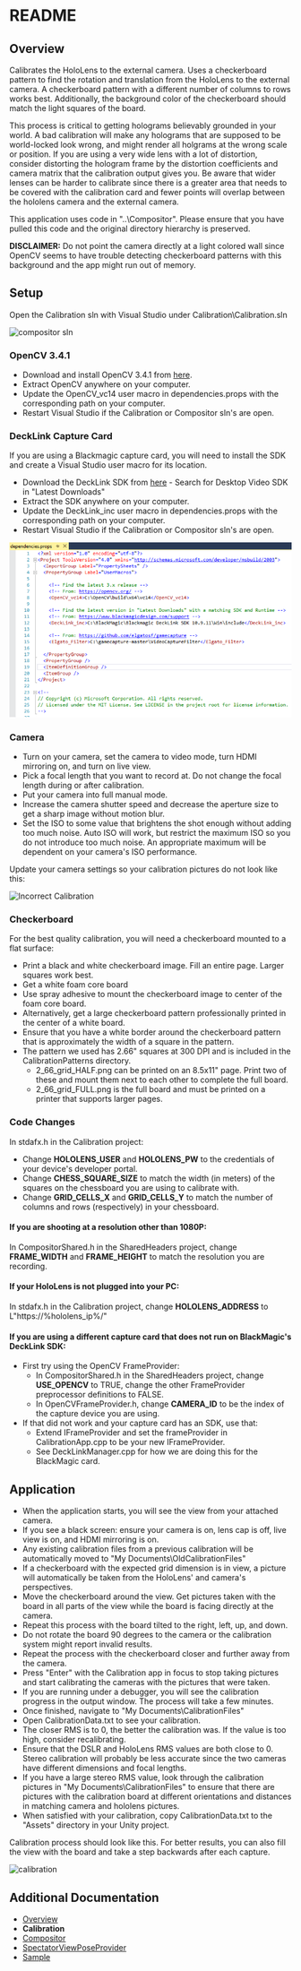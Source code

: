 # README
## Overview
Calibrates the HoloLens to the external camera.  Uses a checkerboard pattern to find the rotation and translation from the HoloLens to the external camera.  A checkerboard pattern with a different number of columns to rows works best.  Additionally, the background color of the checkerboard should match the light squares of the board.

This process is critical to getting holograms believably grounded in your world.  A bad calibration will make any holograms that are supposed to be world-locked look wrong, and might render all holgrams at the wrong scale or position.  If you are using a very wide lens with a lot of distortion, consider distorting the hologram frame by the distortion coefficients and camera matrix that the calibration output gives you.  Be aware that wider lenses can be harder to calibrate since there is a greater area that needs to be covered with the calibration card and fewer points will overlap between the hololens camera and the external camera.

This application uses code in "..\Compositor\".  Please ensure that you have pulled this code and the original directory hierarchy is preserved.

**DISCLAIMER:** Do not point the camera directly at a light colored wall since OpenCV seems to have trouble detecting checkerboard patterns with this background and the app might run out of memory.

## Setup
Open the Calibration sln with Visual Studio under Calibration\Calibration.sln

![compositor sln](../DocumentationImages/calibration_sln.png)

### OpenCV 3.4.1
+ Download and install OpenCV 3.4.1 from [here](https://opencv.org/releases.html).
+ Extract OpenCV anywhere on your computer.
+ Update the OpenCV_vc14 user macro in dependencies.props with the corresponding path on your computer.
+ Restart Visual Studio if the Calibration or Compositor sln's are open.

### DeckLink Capture Card
If you are using a Blackmagic capture card, you will need to install the SDK and create a Visual Studio user macro for its location.
+ Download the DeckLink SDK from [here](https://www.blackmagicdesign.com/support) - Search for Desktop Video SDK in "Latest Downloads"
+ Extract the SDK anywhere on your computer.
+ Update the DeckLink_inc user macro in dependencies.props with the corresponding path on your computer.
+ Restart Visual Studio if the Calibration or Compositor sln's are open.

![Dependencies](../DocumentationImages/dependencies.png)

### Camera
+ Turn on your camera, set the camera to video mode, turn HDMI mirroring on, and turn on live view.
+ Pick a focal length that you want to record at.  Do not change the focal length during or after calibration.
+ Put your camera into full manual mode.
+ Increase the camera shutter speed and decrease the aperture size to get a sharp image without motion blur.
+ Set the ISO to some value that brightens the shot enough without adding too much noise.  Auto ISO will work, but restrict the maximum ISO so you do not introduce too much noise.  An appropriate maximum will be dependent on your camera's ISO performance.

Update your camera settings so your calibration pictures do not look like this:

![Incorrect Calibration](../DocumentationImages/incorrect_calibration.jpg)

### Checkerboard
For the best quality calibration, you will need a checkerboard mounted to a flat surface:
+ Print a black and white checkerboard image.  Fill an entire page.  Larger squares work best.
+ Get a white foam core board
+ Use spray adhesive to mount the checkerboard image to center of the foam core board.
+ Alternatively, get a large checkerboard pattern professionally printed in the center of a white board.
+ Ensure that you have a white border around the checkerboard pattern that is approximately the width of a square in the pattern.
+ The pattern we used has 2.66" squares at 300 DPI and is included in the CalibrationPatterns directory.
    + 2_66_grid_HALF.png can be printed on an 8.5x11" page.  Print two of these and mount them next to each other to complete the full board.
    + 2_66_grid_FULL.png is the full board and must be printed on a printer that supports larger pages.

### Code Changes
In stdafx.h in the Calibration project:
+ Change **HOLOLENS_USER** and **HOLOLENS_PW** to the credentials of your device's developer portal.
+ Change **CHESS_SQUARE_SIZE** to match the width (in meters) of the squares on the chessboard you are using to calibrate with.
+ Change **GRID_CELLS_X** and **GRID_CELLS_Y** to match the number of columns and rows (respectively) in your chessboard.

#### If you are shooting at a resolution other than 1080P:
In CompositorShared.h in the SharedHeaders project, change **FRAME_WIDTH** and **FRAME_HEIGHT** to match the resolution you are recording.

#### If your HoloLens is not plugged into your PC:
In stdafx.h in the Calibration project, change **HOLOLENS_ADDRESS** to L"https://%hololens_ip%/"

#### If you are using a different capture card that does not run on BlackMagic's DeckLink SDK:
+ First try using the OpenCV FrameProvider:
    + In CompositorShared.h in the SharedHeaders project, change **USE_OPENCV** to TRUE, change the other FrameProvider preprocessor definitions to FALSE.
    + In OpenCVFrameProvider.h, change **CAMERA_ID** to be the index of the capture device you are using.
+ If that did not work and your capture card has an SDK, use that:
    + Extend IFrameProvider and set the frameProvider in CalibrationApp.cpp to be your new IFrameProvider.
    + See DeckLinkManager.cpp for how we are doing this for the BlackMagic card.

## Application
+ When the application starts, you will see the view from your attached camera.
+ If you see a black screen: ensure your camera is on, lens cap is off, live view is on, and HDMI mirroring is on.
+ Any existing calibration files from a previous calibration will be automatically moved to "My Documents\OldCalibrationFiles\"
+ If a checkerboard with the expected grid dimension is in view, a picture will automatically be taken from the HoloLens' and camera's perspectives.
+ Move the checkerboard around the view.  Get pictures taken with the board in all parts of the view while the board is facing directly at the camera.
+ Repeat this process with the board tilted to the right, left, up, and down.
+ Do not rotate the board 90 degrees to the camera or the calibration system might report invalid results.
+ Repeat the process with the checkerboard closer and further away from the camera.
+ Press "Enter" with the Calibration app in focus to stop taking pictures and start calibrating the cameras with the pictures that were taken.
+ If you are running under a debugger, you will see the calibration progress in the output window.  The process will take a few minutes.
+ Once finished, navigate to "My Documents\CalibrationFiles\"
+ Open CalibrationData.txt to see your calibration.
+ The closer RMS is to 0, the better the calibration was.  If the value is too high, consider recalibrating.
+ Ensure that the DSLR and HoloLens RMS values are both close to 0.  Stereo calibration will probably be less accurate since the two cameras have different dimensions and focal lengths.
+ If you have a large stereo RMS value, look through the calibration pictures in "My Documents\CalibrationFiles\" to ensure that there are pictures with the calibration board at different orientations and distances in matching camera and hololens pictures.
+ When satisfied with your calibration, copy CalibrationData.txt to the "Assets" directory in your Unity project.

Calibration process should look like this.  For better results, you can also fill the view with the board and take a step backwards after each capture.

![calibration](../DocumentationImages/calibration.gif)

## Additional Documentation
+ [Overview](../README.md)
+ **Calibration**
+ [Compositor](../Compositor/README.md)
+ [SpectatorViewPoseProvider](../SpectatorViewPoseProvider/README.md)
+ [Sample](../SpectatorViewSample/README.md)